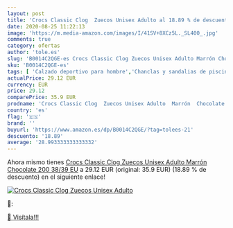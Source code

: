 ```yaml
---
layout: post
title: 'Crocs Classic Clog  Zuecos Unisex Adulto al 18.89 % de descuento'
date: 2020-08-25 11:22:13
image: 'https://m.media-amazon.com/images/I/41SV+8XCz5L._SL400_.jpg'
comments: true
category: ofertas
author: 'tole.es'
slug: 'B0014C2QGE-es Crocs Classic Clog Zuecos Unisex Adulto Marrón Chocolate...'
sku: 'B0014C2QGE-es'
tags: [ 'Calzado deportivo para hombre','Chanclas y sandalias de piscina para hombre','Sandalias de vestir para hombre','Zapatillas y calzado deportivo para hombre','Zapatos','Zapatos para hombre','Zapatos y complementos','zuecos', ]
actualPrice: 29.12 EUR
currency: EUR
price: 29.12
comparePrice: 35.9 EUR
prodname: 'Crocs Classic Clog  Zuecos Unisex Adulto  Marrón  Chocolate 200   38/39 EU'
country: 'es'
flag: '🇪🇸'
brand: ''
buyurl: 'https://www.amazon.es/dp/B0014C2QGE/?tag=tolees-21'
descuento: '18.89'
average: '28.993333333333332'
---
```


Ahora mismo tienes [Crocs Classic Clog  Zuecos Unisex Adulto  Marrón  Chocolate 200   38/39 EU](https://www.amazon.es/dp/B0014C2QGE/?tag=tolees-21) a 29.12 EUR (original: 35.9 EUR) (18.89 %  de descuento) en el siguiente enlace!

[![Crocs Classic Clog  Zuecos Unisex Adulto](https://m.media-amazon.com/images/I/41SV+8XCz5L._SL400_.jpg)](https://www.amazon.es/dp/B0014C2QGE/?tag=tolees-21)

🔎:


[🛒 Visítala!!!](https://www.amazon.es/dp/B0014C2QGE/?tag=tolees-21)
